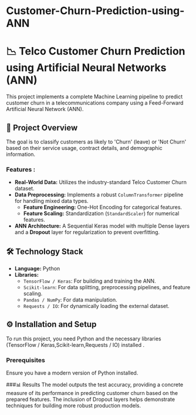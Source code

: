 # Customer-Churn-Prediction-using-ANN

# 📉 Telco Customer Churn Prediction using Artificial Neural Networks (ANN)

This project implements a complete Machine Learning pipeline to predict customer churn in a telecommunications company using a Feed-Forward Artificial Neural Network (ANN).
## 🚀 Project Overview

The goal is to classify customers as likely to 'Churn' (leave) or 'Not Churn' based on their service usage, contract details, and demographic information.

### Features :
* **Real-World Data:** Utilizes the industry-standard Telco Customer Churn dataset.
* **Data Preprocessing:** Implements a robust `ColumnTransformer` pipeline for handling mixed data types.
    * **Feature Engineering:** One-Hot Encoding for categorical features.
    * **Feature Scaling:** Standardization (`StandardScaler`) for numerical features.
* **ANN Architecture:** A Sequential Keras model with multiple Dense layers and a **Dropout** layer for regularization to prevent overfitting.

## 🛠️ Technology Stack

* **Language:** Python
* **Libraries:**
    * `TensorFlow / Keras`: For building and training the ANN.
    * `Scikit-learn`: For data splitting, preprocessing pipelines, and feature scaling.
    * `Pandas / NumPy`: For data manipulation.
    * `Requests / IO`: For dynamically loading the external dataset.

## ⚙️ Installation and Setup

To run this project, you need Python and the necessary libraries (TensorFlow / Keras,Scikit-learn,Requests / IO) installed .

###  Prerequisites

Ensure you have a modern version of Python installed.

###📊 Results
The model outputs the test accuracy, providing a concrete measure of its performance in predicting customer churn based on the prepared features. The inclusion of Dropout layers helps demonstrate techniques for building more robust production models.


